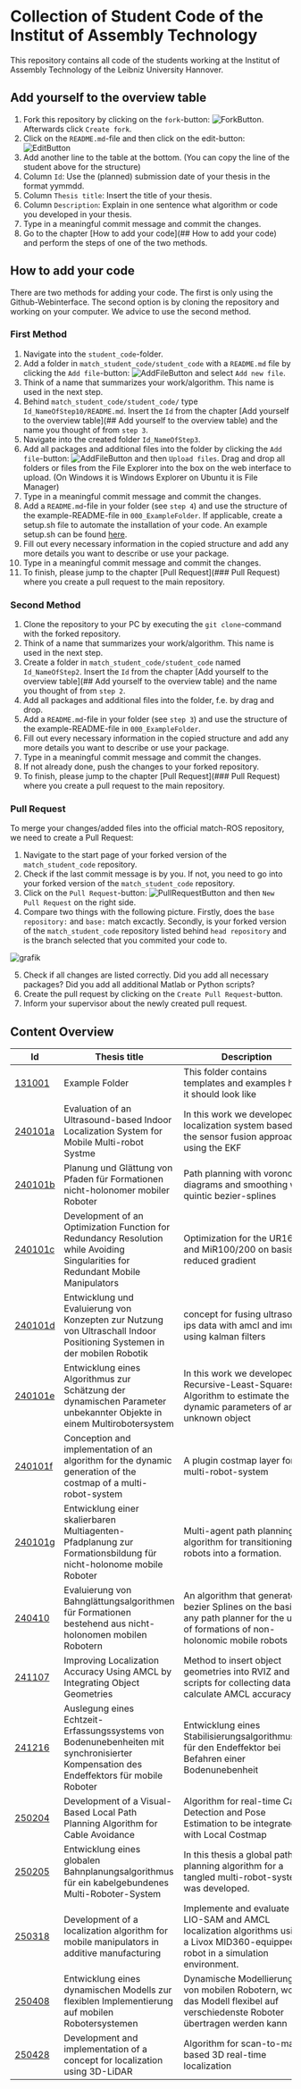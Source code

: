 # Collection of Student Code of the Institut of Assembly Technology
This repository contains all code of the students working at the Institut of Assembly Technology of the Leibniz University Hannover.

## Add yourself to the overview table
1. Fork this repository by clicking on the `fork`-button: ![ForkButton](documentation/fork_button.png). Afterwards click `Create fork`.
2. Click on the `README.md`-file and then click on the edit-button: ![EditButton](documentation/edit_button.png) 
3. Add another line to the table at the bottom. (You can copy the line of the student above for the structure)
4. Column `Id`: Use the (planned) submission date of your thesis in the format yymmdd.
5. Column `Thesis title`: Insert the title of your thesis.
6. Column `Description`: Explain in one sentence what algorithm or code you developed in your thesis.
7. Type in a meaningful commit message and commit the changes.
8. Go to the chapter [How to add your code](## How to add your code) and perform the steps of one of the two methods.

## How to add your code
There are two methods for adding your code. The first is only using the Github-Webinterface. The second option is by cloning the repository and working on your computer. We advice to use the second method.

### First Method
1. Navigate into the `student_code`-folder.
2. Add a folder in `match_student_code/student_code` with a `README.md` file by clicking the `Add file`-button: ![AddFileButton](documentation/add_file_button.png) and select `Add new file`. 
3. Think of a name that summarizes your work/algorithm. This name is used in the next step.
4. Behind `match_student_code/student_code/` type `Id_NameOfStep10/README.md`. Insert the `Id` from the chapter [Add yourself to the overview table](## Add yourself to the overview table) and the name you thought of from `step 3`.
5. Navigate into the created folder `Id_NameOfStep3`.
6. Add all packages and additional files into the folder by clicking the `Add file`-button: ![AddFileButton](documentation/add_file_button.png) and then `Upload files`. Drag and drop all folders or files from the File Explorer into the box on the web interface to upload. (On Windows it is Windows Explorer on Ubuntu it is File Manager)
7. Type in a meaningful commit message and commit the changes.
8. Add a `README.md`-file in your folder (see `step 4`) and use the structure of the example-README-file in `000_ExampleFolder`. If applicable, create a setup.sh file to automate the installation of your code. An example setup.sh can be found [here](https://github.com/match-ROS/match_mobile_robotics/blob/noetic-devel/setup_full.sh).
9. Fill out every necessary information in the copied structure and add any more details you want to describe or use your package.
10. Type in a meaningful commit message and commit the changes.
11. To finish, please jump to the chapter [Pull Request](### Pull Request) where you create a pull request to the main repository.

### Second Method
1. Clone the repository to your PC by executing the `git clone`-command with the forked repository.
2. Think of a name that summarizes your work/algorithm. This name is used in the next step.
3. Create a folder in `match_student_code/student_code` named `Id_NameOfStep2`. Insert the `Id` from the chapter [Add yourself to the overview table](## Add yourself to the overview table) and the name you thought of from `step 2`.
4. Add all packages and additional files into the folder, f.e. by drag and drop.
5. Add a `README.md`-file in your folder (see `step 3`) and use the structure of the example-README-file in `000_ExampleFolder`.
6. Fill out every necessary information in the copied structure and add any more details you want to describe or use your package.
7. Type in a meaningful commit message and commit the changes.
8. If not already done, push the changes to your forked repository.
9. To finish, please jump to the chapter [Pull Request](### Pull Request) where you create a pull request to the main repository.

### Pull Request
To merge your changes/added files into the official match-ROS repository, we need to create a Pull Request:
1. Navigate to the start page of your forked version of the `match_student_code` repository.
2. Check if the last commit message is by you. If not, you need to go into your forked version of the `match_student_code` repository.
3. Click on the `Pull Request`-button: ![PullRequestButton](documentation/pull_request_button.png) and then `New Pull Request` on the right side.
4. Compare two things with the following picture. Firstly, does the `base repository:` and `base:` match excactly. Secondly, is your forked version of the `match_student_code` repository listed behind `head repository` and is the branch selected that you commited your code to. 

![grafik](https://user-images.githubusercontent.com/50292612/211014212-b623642f-1ab7-4cd2-b9cb-03a260362e44.png)

5. Check if all changes are listed correctly. Did you add all necessary packages? Did you add all additional Matlab or Python scripts?
6. Create the pull request by clicking on the `Create Pull Request`-button.
7. Inform your supervisor about the newly created pull request.

## Content Overview
| Id | Thesis title | Description |
| --- | --- | --- |
| [131001](student_code/000_ExampleFolder/README.md) | Example Folder | This folder contains templates and examples how it should look like |
| [240101a](student_code/240101a_UltrasoundBasedLocalization/README.md) | Evaluation of an Ultrasound-based Indoor Localization System for Mobile Multi-robot Systme | In this work we developed a localization system based on the sensor fusion approach using the EKF|
| [240101b](student_code/240101b_SplinedVoronoiPlanner/README.md) | Planung und Glättung von Pfaden für Formationen nicht-holonomer mobiler Roboter | Path planning with voronoi diagrams and smoothing with quintic bezier-splines |
| [240101c](student_code/240101c_RedundancyRes/Readme.md) | Development of an Optimization Function for Redundancy Resolution while Avoiding Singularities for Redundant Mobile Manipulators | Optimization for the UR16 and MiR100/200 on basis of reduced gradient |
| [240101d](student_code/240101d_ips_sensor_fusion/README.md) | Entwicklung und Evaluierung von Konzepten zur Nutzung von Ultraschall Indoor Positioning Systemen in der mobilen Robotik | concept for fusing ultrasonic ips data with amcl and imu using kalman filters |
| [240101e](student_code/240101e_Recursive-Least-Squares-Algorithm/README.md) | Entwicklung eines Algorithmus zur Schätzung der dynamischen Parameter unbekannter Objekte in einem Multirobotersystem | In this work we developed an Recursive-Least-Squares Algorithm to estimate the dynamic parameters of an unknown object |
| [240101f](student_code/240101f_FormationLayer/README.md) | Conception and implementation of an algorithm for the dynamic generation of the costmap of a multi-robot-system | A plugin costmap layer for a multi-robot-system |
| [240101g](student_code/240101g_FormationBuilder/README.md) | Entwicklung einer skalierbaren Multiagenten-Pfadplanung zur Formationsbildung für nicht-holonome mobile Roboter | Multi-agent path planning algorithm for transitioning robots into a formation.  |
| [240410](student_code/240410_bezierSplines/README.md) | Evaluierung von Bahnglättungsalgorithmen für Formationen bestehend aus nicht-holonomen mobilen Robotern | An algorithm that generates bezier Splines on the basis of any path planner for the use of formations of non-holonomic mobile robots |
| [241107](student_code/241107_AMCL_Object_Geometries/README.md) | Improving Localization Accuracy Using AMCL by Integrating Object Geometries | Method to insert object geometries into RVIZ and scripts for collecting data to calculate AMCL accuracy. |
| [241216](student_code/241216_stabilizing_rough_terrain/README.md) | Auslegung eines Echtzeit-Erfassungssystems von Bodenunebenheiten mit synchronisierter Kompensation des Endeffektors für mobile Roboter | Entwicklung eines Stabilisierungsalgorithmusses für den Endeffektor bei Befahren einer Bodenunebenheit |
| [250204](student_code/250204_Cable_detection_for_LocalPP/README.md) | Development of a Visual-Based Local Path Planning Algorithm for Cable Avoidance | Algorithm for real-time Cable Detection and Pose Estimation to be integrated with Local Costmap |
| [250205](student_code/250205_MultiCableRobotPlanner/README.md) | Entwicklung eines globalen Bahnplanungsalgorithmus für ein kabelgebundenes Multi-Roboter-System | In this thesis a global path planning algorithm for a tangled multi-robot-system was developed. |
| [250318](student_code/250318_LIO-SAM_MID360_Simulation/README.md) | Development of a localization algorithm for mobile manipulators in additive manufacturing | Implemente and evaluate LIO-SAM and AMCL localization algorithms using a Livox MID360-equipped robot in a simulation environment. |
| [250408](student_code/250408_Dynamic_Model_for_mobile_robots/README.md) | Entwicklung eines dynamischen Modells zur flexiblen Implementierung auf mobilen Robotersystemen | Dynamische Modellierung von mobilen Robotern, wobei das Modell flexibel auf verschiedenste Roboter übertragen werden kann |
| [250428](student_code/250408_Scan_to_map_localization_Mid360_Simulation/README.md) | Development and implementation of a concept for localization using 3D-LiDAR | Algorithm for scan-to-map based 3D real-time localization |
